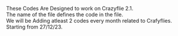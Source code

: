 These Codes Are Designed to work on Crazyflie 2.1.
<br>
The name of the file defines the code in the file.
<br>
We will be Adding atleast 2 codes every month related to Crafyflies.
<br>
Starting from 27/12/23.
